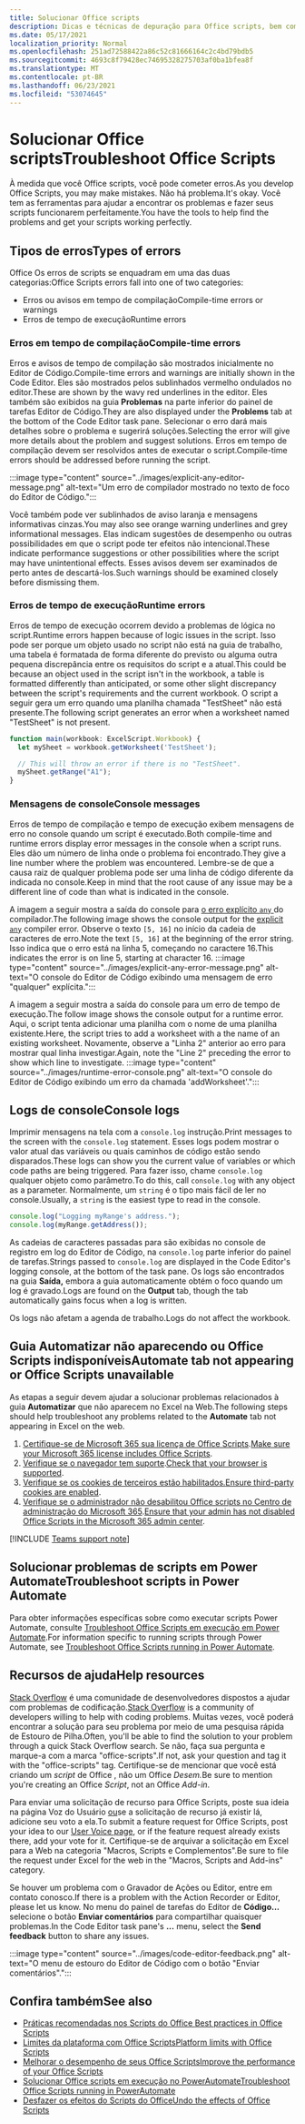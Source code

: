 ```yaml
---
title: Solucionar Office scripts
description: Dicas e técnicas de depuração para Office scripts, bem como recursos de ajuda.
ms.date: 05/17/2021
localization_priority: Normal
ms.openlocfilehash: 251ad72588422a86c52c81666164c2c4bd79bdb5
ms.sourcegitcommit: 4693c8f79428ec74695328275703af0ba1bfea8f
ms.translationtype: MT
ms.contentlocale: pt-BR
ms.lasthandoff: 06/23/2021
ms.locfileid: "53074645"
---
```

# <a name="troubleshoot-office-scripts"></a><span data-ttu-id="245c4-103">Solucionar Office scripts</span><span class="sxs-lookup"><span data-stu-id="245c4-103">Troubleshoot Office Scripts</span></span>

<span data-ttu-id="245c4-104">À medida que você Office scripts, você pode cometer erros.</span><span class="sxs-lookup"><span data-stu-id="245c4-104">As you develop Office Scripts, you may make mistakes.</span></span> <span data-ttu-id="245c4-105">Não há problema.</span><span class="sxs-lookup"><span data-stu-id="245c4-105">It's okay.</span></span> <span data-ttu-id="245c4-106">Você tem as ferramentas para ajudar a encontrar os problemas e fazer seus scripts funcionarem perfeitamente.</span><span class="sxs-lookup"><span data-stu-id="245c4-106">You have the tools to help find the problems and get your scripts working perfectly.</span></span>

## <a name="types-of-errors"></a><span data-ttu-id="245c4-107">Tipos de erros</span><span class="sxs-lookup"><span data-stu-id="245c4-107">Types of errors</span></span>

<span data-ttu-id="245c4-108">Office Os erros de scripts se enquadram em uma das duas categorias:</span><span class="sxs-lookup"><span data-stu-id="245c4-108">Office Scripts errors fall into one of two categories:</span></span>

* <span data-ttu-id="245c4-109">Erros ou avisos em tempo de compilação</span><span class="sxs-lookup"><span data-stu-id="245c4-109">Compile-time errors or warnings</span></span>
* <span data-ttu-id="245c4-110">Erros de tempo de execução</span><span class="sxs-lookup"><span data-stu-id="245c4-110">Runtime errors</span></span>

### <a name="compile-time-errors"></a><span data-ttu-id="245c4-111">Erros em tempo de compilação</span><span class="sxs-lookup"><span data-stu-id="245c4-111">Compile-time errors</span></span>

<span data-ttu-id="245c4-112">Erros e avisos de tempo de compilação são mostrados inicialmente no Editor de Código.</span><span class="sxs-lookup"><span data-stu-id="245c4-112">Compile-time errors and warnings are initially shown in the Code Editor.</span></span> <span data-ttu-id="245c4-113">Eles são mostrados pelos sublinhados vermelho ondulados no editor.</span><span class="sxs-lookup"><span data-stu-id="245c4-113">These are shown by the wavy red underlines in the editor.</span></span> <span data-ttu-id="245c4-114">Eles também são exibidos na guia **Problemas** na parte inferior do painel de tarefas Editor de Código.</span><span class="sxs-lookup"><span data-stu-id="245c4-114">They are also displayed under the **Problems** tab at the bottom of the Code Editor task pane.</span></span> <span data-ttu-id="245c4-115">Selecionar o erro dará mais detalhes sobre o problema e sugerirá soluções.</span><span class="sxs-lookup"><span data-stu-id="245c4-115">Selecting the error will give more details about the problem and suggest solutions.</span></span> <span data-ttu-id="245c4-116">Erros em tempo de compilação devem ser resolvidos antes de executar o script.</span><span class="sxs-lookup"><span data-stu-id="245c4-116">Compile-time errors should be addressed before running the script.</span></span>

:::image type="content" source="../images/explicit-any-editor-message.png" alt-text="Um erro de compilador mostrado no texto de foco do Editor de Código.":::

<span data-ttu-id="245c4-118">Você também pode ver sublinhados de aviso laranja e mensagens informativas cinzas.</span><span class="sxs-lookup"><span data-stu-id="245c4-118">You may also see orange warning underlines and grey informational messages.</span></span> <span data-ttu-id="245c4-119">Elas indicam sugestões de desempenho ou outras possibilidades em que o script pode ter efeitos não intencional.</span><span class="sxs-lookup"><span data-stu-id="245c4-119">These indicate performance suggestions or other possibilities where the script may have unintentional effects.</span></span> <span data-ttu-id="245c4-120">Esses avisos devem ser examinados de perto antes de descartá-los.</span><span class="sxs-lookup"><span data-stu-id="245c4-120">Such warnings should be examined closely before dismissing them.</span></span>

### <a name="runtime-errors"></a><span data-ttu-id="245c4-121">Erros de tempo de execução</span><span class="sxs-lookup"><span data-stu-id="245c4-121">Runtime errors</span></span>

<span data-ttu-id="245c4-122">Erros de tempo de execução ocorrem devido a problemas de lógica no script.</span><span class="sxs-lookup"><span data-stu-id="245c4-122">Runtime errors happen because of logic issues in the script.</span></span> <span data-ttu-id="245c4-123">Isso pode ser porque um objeto usado no script não está na guia de trabalho, uma tabela é formatada de forma diferente do previsto ou alguma outra pequena discrepância entre os requisitos do script e a atual.</span><span class="sxs-lookup"><span data-stu-id="245c4-123">This could be because an object used in the script isn't in the workbook, a table is formatted differently than anticipated, or some other slight discrepancy between the script's requirements and the current workbook.</span></span> <span data-ttu-id="245c4-124">O script a seguir gera um erro quando uma planilha chamada "TestSheet" não está presente.</span><span class="sxs-lookup"><span data-stu-id="245c4-124">The following script generates an error when a worksheet named "TestSheet" is not present.</span></span>

```TypeScript
function main(workbook: ExcelScript.Workbook) {
  let mySheet = workbook.getWorksheet('TestSheet');

  // This will throw an error if there is no "TestSheet".
  mySheet.getRange("A1");
}
```

### <a name="console-messages"></a><span data-ttu-id="245c4-125">Mensagens de console</span><span class="sxs-lookup"><span data-stu-id="245c4-125">Console messages</span></span>

<span data-ttu-id="245c4-126">Erros de tempo de compilação e tempo de execução exibem mensagens de erro no console quando um script é executado.</span><span class="sxs-lookup"><span data-stu-id="245c4-126">Both compile-time and runtime errors display error messages in the console when a script runs.</span></span> <span data-ttu-id="245c4-127">Eles dão um número de linha onde o problema foi encontrado.</span><span class="sxs-lookup"><span data-stu-id="245c4-127">They give a line number where the problem was encountered.</span></span> <span data-ttu-id="245c4-128">Lembre-se de que a causa raiz de qualquer problema pode ser uma linha de código diferente da indicada no console.</span><span class="sxs-lookup"><span data-stu-id="245c4-128">Keep in mind that the root cause of any issue may be a different line of code than what is indicated in the console.</span></span>

<span data-ttu-id="245c4-129">A imagem a seguir mostra a saída do console para [o erro explícito `any` ](../develop/typescript-restrictions.md) do compilador.</span><span class="sxs-lookup"><span data-stu-id="245c4-129">The following image shows the console output for the [explicit `any`](../develop/typescript-restrictions.md) compiler error.</span></span> <span data-ttu-id="245c4-130">Observe o texto `[5, 16]` no início da cadeia de caracteres de erro.</span><span class="sxs-lookup"><span data-stu-id="245c4-130">Note the text `[5, 16]` at the beginning of the error string.</span></span> <span data-ttu-id="245c4-131">Isso indica que o erro está na linha 5, começando no caractere 16.</span><span class="sxs-lookup"><span data-stu-id="245c4-131">This indicates the error is on line 5, starting at character 16.</span></span>
:::image type="content" source="../images/explicit-any-error-message.png" alt-text="O console do Editor de Código exibindo uma mensagem de erro &quot;qualquer&quot; explícita.":::

<span data-ttu-id="245c4-133">A imagem a seguir mostra a saída do console para um erro de tempo de execução.</span><span class="sxs-lookup"><span data-stu-id="245c4-133">The follow image shows the console output for a runtime error.</span></span> <span data-ttu-id="245c4-134">Aqui, o script tenta adicionar uma planilha com o nome de uma planilha existente.</span><span class="sxs-lookup"><span data-stu-id="245c4-134">Here, the script tries to add a worksheet with a the name of an existing worksheet.</span></span> <span data-ttu-id="245c4-135">Novamente, observe a "Linha 2" anterior ao erro para mostrar qual linha investigar.</span><span class="sxs-lookup"><span data-stu-id="245c4-135">Again, note the "Line 2" preceding the error to show which line to investigate.</span></span>
:::image type="content" source="../images/runtime-error-console.png" alt-text="O console do Editor de Código exibindo um erro da chamada 'addWorksheet'.":::

## <a name="console-logs"></a><span data-ttu-id="245c4-137">Logs de console</span><span class="sxs-lookup"><span data-stu-id="245c4-137">Console logs</span></span>

<span data-ttu-id="245c4-138">Imprimir mensagens na tela com a `console.log` instrução.</span><span class="sxs-lookup"><span data-stu-id="245c4-138">Print messages to the screen with the `console.log` statement.</span></span> <span data-ttu-id="245c4-139">Esses logs podem mostrar o valor atual das variáveis ou quais caminhos de código estão sendo disparados.</span><span class="sxs-lookup"><span data-stu-id="245c4-139">These logs can show you the current value of variables or which code paths are being triggered.</span></span> <span data-ttu-id="245c4-140">Para fazer isso, chame `console.log` qualquer objeto como parâmetro.</span><span class="sxs-lookup"><span data-stu-id="245c4-140">To do this, call `console.log` with any object as a parameter.</span></span> <span data-ttu-id="245c4-141">Normalmente, um `string` é o tipo mais fácil de ler no console.</span><span class="sxs-lookup"><span data-stu-id="245c4-141">Usually, a `string` is the easiest type to read in the console.</span></span>

```TypeScript
console.log("Logging myRange's address.");
console.log(myRange.getAddress());
```

<span data-ttu-id="245c4-142">As cadeias de caracteres passadas para são exibidas no console de registro em log do Editor de Código, na `console.log` parte inferior do painel de tarefas.</span><span class="sxs-lookup"><span data-stu-id="245c4-142">Strings passed to `console.log` are displayed in the Code Editor's logging console, at the bottom of the task pane.</span></span> <span data-ttu-id="245c4-143">Os logs são encontrados na guia **Saída,** embora a guia automaticamente obtém o foco quando um log é gravado.</span><span class="sxs-lookup"><span data-stu-id="245c4-143">Logs are found on the **Output** tab, though the tab automatically gains focus when a log is written.</span></span>

<span data-ttu-id="245c4-144">Os logs não afetam a agenda de trabalho.</span><span class="sxs-lookup"><span data-stu-id="245c4-144">Logs do not affect the workbook.</span></span>

## <a name="automate-tab-not-appearing-or-office-scripts-unavailable"></a><span data-ttu-id="245c4-145">Guia Automatizar não aparecendo ou Office Scripts indisponíveis</span><span class="sxs-lookup"><span data-stu-id="245c4-145">Automate tab not appearing or Office Scripts unavailable</span></span>

<span data-ttu-id="245c4-146">As etapas a seguir devem ajudar a solucionar problemas relacionados à guia **Automatizar** que não aparecem no Excel na Web.</span><span class="sxs-lookup"><span data-stu-id="245c4-146">The following steps should help troubleshoot any problems related to the **Automate** tab not appearing in Excel on the web.</span></span>

1. <span data-ttu-id="245c4-147">[Certifique-se de Microsoft 365 sua licença de Office Scripts](../overview/excel.md#requirements).</span><span class="sxs-lookup"><span data-stu-id="245c4-147">[Make sure your Microsoft 365 license includes Office Scripts](../overview/excel.md#requirements).</span></span>
1. <span data-ttu-id="245c4-148">[Verifique se o navegador tem suporte](platform-limits.md#browser-support).</span><span class="sxs-lookup"><span data-stu-id="245c4-148">[Check that your browser is supported](platform-limits.md#browser-support).</span></span>
1. <span data-ttu-id="245c4-149">[Verifique se os cookies de terceiros estão habilitados.](platform-limits.md#third-party-cookies)</span><span class="sxs-lookup"><span data-stu-id="245c4-149">[Ensure third-party cookies are enabled](platform-limits.md#third-party-cookies).</span></span>
1. <span data-ttu-id="245c4-150">[Verifique se o administrador não desabilitou Office scripts no Centro de administração do Microsoft 365](/microsoft-365/admin/manage/manage-office-scripts-settings).</span><span class="sxs-lookup"><span data-stu-id="245c4-150">[Ensure that your admin has not disabled Office Scripts in the Microsoft 365 admin center](/microsoft-365/admin/manage/manage-office-scripts-settings).</span></span>

[!INCLUDE [Teams support note](../includes/teams-support-note.md)]

## <a name="troubleshoot-scripts-in-power-automate"></a><span data-ttu-id="245c4-151">Solucionar problemas de scripts em Power Automate</span><span class="sxs-lookup"><span data-stu-id="245c4-151">Troubleshoot scripts in Power Automate</span></span>

<span data-ttu-id="245c4-152">Para obter informações específicas sobre como executar scripts Power Automate, consulte [Troubleshoot Office Scripts em execução em Power Automate](power-automate-troubleshooting.md).</span><span class="sxs-lookup"><span data-stu-id="245c4-152">For information specific to running scripts through Power Automate, see [Troubleshoot Office Scripts running in Power Automate](power-automate-troubleshooting.md).</span></span>

## <a name="help-resources"></a><span data-ttu-id="245c4-153">Recursos de ajuda</span><span class="sxs-lookup"><span data-stu-id="245c4-153">Help resources</span></span>

<span data-ttu-id="245c4-154">[Stack Overflow](https://stackoverflow.com/questions/tagged/office-scripts) é uma comunidade de desenvolvedores dispostos a ajudar com problemas de codificação.</span><span class="sxs-lookup"><span data-stu-id="245c4-154">[Stack Overflow](https://stackoverflow.com/questions/tagged/office-scripts) is a community of developers willing to help with coding problems.</span></span> <span data-ttu-id="245c4-155">Muitas vezes, você poderá encontrar a solução para seu problema por meio de uma pesquisa rápida de Estouro de Pilha.</span><span class="sxs-lookup"><span data-stu-id="245c4-155">Often, you'll be able to find the solution to your problem through a quick Stack Overflow search.</span></span> <span data-ttu-id="245c4-156">Se não, faça sua pergunta e marque-a com a marca "office-scripts".</span><span class="sxs-lookup"><span data-stu-id="245c4-156">If not, ask your question and tag it with the "office-scripts" tag.</span></span> <span data-ttu-id="245c4-157">Certifique-se de mencionar que você está criando um *script* de Office , não um Office *Desem.*</span><span class="sxs-lookup"><span data-stu-id="245c4-157">Be sure to mention you're creating an Office *Script*, not an Office *Add-in*.</span></span>

<span data-ttu-id="245c4-158">Para enviar uma solicitação de recurso para Office Scripts, poste sua ideia na página Voz do Usuário [ou](https://excel.uservoice.com/forums/274580-excel-for-the-web?category_id=143439)se a solicitação de recurso já existir lá, adicione seu voto a ela.</span><span class="sxs-lookup"><span data-stu-id="245c4-158">To submit a feature request for Office Scripts, post your idea to our [User Voice page](https://excel.uservoice.com/forums/274580-excel-for-the-web?category_id=143439), or if the feature request already exists there, add your vote for it.</span></span> <span data-ttu-id="245c4-159">Certifique-se de arquivar a solicitação em Excel para a Web na categoria "Macros, Scripts e Complementos".</span><span class="sxs-lookup"><span data-stu-id="245c4-159">Be sure to file the request under Excel for the web in the "Macros, Scripts and Add-ins" category.</span></span>

<span data-ttu-id="245c4-160">Se houver um problema com o Gravador de Ações ou Editor, entre em contato conosco.</span><span class="sxs-lookup"><span data-stu-id="245c4-160">If there is a problem with the Action Recorder or Editor, please let us know.</span></span> <span data-ttu-id="245c4-161">No menu do painel de tarefas do Editor de **Código...** selecione o botão **Enviar comentários** para compartilhar quaisquer problemas.</span><span class="sxs-lookup"><span data-stu-id="245c4-161">In the Code Editor task pane's **...** menu, select the **Send feedback** button to share any issues.</span></span>

:::image type="content" source="../images/code-editor-feedback.png" alt-text="O menu de estouro do Editor de Código com o botão &quot;Enviar comentários&quot;.":::

## <a name="see-also"></a><span data-ttu-id="245c4-163">Confira também</span><span class="sxs-lookup"><span data-stu-id="245c4-163">See also</span></span>

- [<span data-ttu-id="245c4-164">Práticas recomendadas nos Scripts do Office </span><span class="sxs-lookup"><span data-stu-id="245c4-164">Best practices in Office Scripts</span></span>](../develop/best-practices.md)
- [<span data-ttu-id="245c4-165">Limites da plataforma com Office Scripts</span><span class="sxs-lookup"><span data-stu-id="245c4-165">Platform limits with Office Scripts</span></span>](platform-limits.md)
- [<span data-ttu-id="245c4-166">Melhorar o desempenho de seus Office Scripts</span><span class="sxs-lookup"><span data-stu-id="245c4-166">Improve the performance of your Office Scripts</span></span>](../develop/web-client-performance.md)
- [<span data-ttu-id="245c4-167">Solucionar Office scripts em execução no PowerAutomate</span><span class="sxs-lookup"><span data-stu-id="245c4-167">Troubleshoot Office Scripts running in PowerAutomate</span></span>](power-automate-troubleshooting.md)
- [<span data-ttu-id="245c4-168">Desfazer os efeitos do Scripts do Office</span><span class="sxs-lookup"><span data-stu-id="245c4-168">Undo the effects of Office Scripts</span></span>](undo.md)
